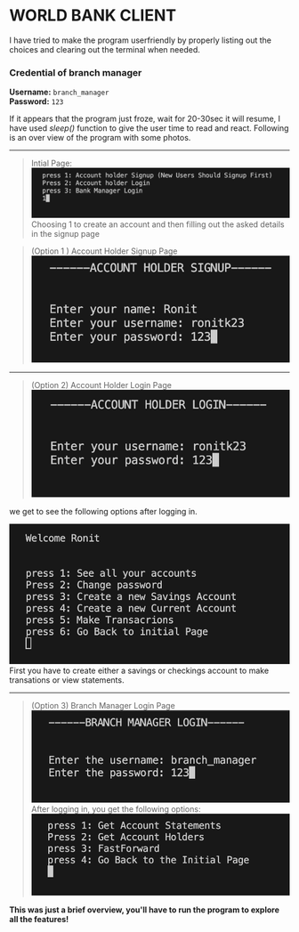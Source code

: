 # WORLD   BANK   CLIENT

I have tried to make the program userfriendly by properly listing out the choices and clearing out the terminal when needed.  

### Credential of branch manager  
**Username:** ```branch_manager```  
**Password:** ```123```

 If it appears that the program just froze, wait for 20-30sec it will resume, I have used *sleep()*
function to give the user time to read and react. Following is an over view of the program with some photos.

---

>Intial Page:
![alt text](./_1.png)
Choosing 1 to create an account and then filling out the asked details in the signup page

>(Option 1 ) Account Holder Signup Page
![alt text](./_2.png)

---

>(Option 2) Account Holder Login Page
![alt text](./_3.png)

 we get to see the following options after logging in.

![alt text](./_4.png)
First you have to create either a savings or checkings account to make transations or view statements.

---

>(Option 3) Branch Manager Login Page
![alt text](./_5.png)
After logging in, you get the following options:
![alt text](./_6.png)

**This was just a brief overview, you'll have to run the program to explore all the features!**

